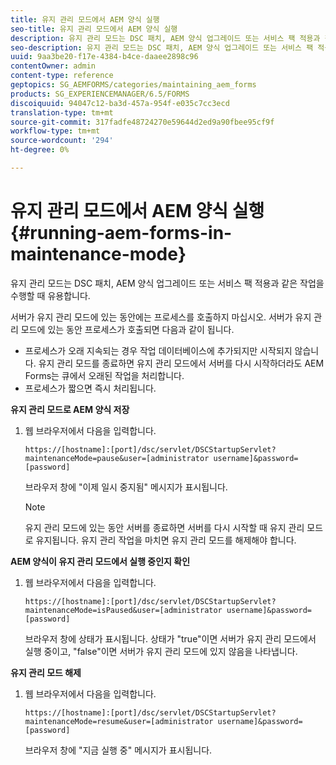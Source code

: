 ```yaml
---
title: 유지 관리 모드에서 AEM 양식 실행
seo-title: 유지 관리 모드에서 AEM 양식 실행
description: 유지 관리 모드는 DSC 패치, AEM 양식 업그레이드 또는 서비스 팩 적용과 같은 작업을 수행할 때 유용합니다. 유지 관리 모드에서 AEM 양식 실행에 대한 자세한 내용을 살펴보십시오.
seo-description: 유지 관리 모드는 DSC 패치, AEM 양식 업그레이드 또는 서비스 팩 적용과 같은 작업을 수행할 때 유용합니다. 유지 관리 모드에서 AEM 양식 실행에 대한 자세한 내용을 살펴보십시오.
uuid: 9aa3be20-f17e-4384-b4ce-daaee2898c96
contentOwner: admin
content-type: reference
geptopics: SG_AEMFORMS/categories/maintaining_aem_forms
products: SG_EXPERIENCEMANAGER/6.5/FORMS
discoiquuid: 94047c12-ba3d-457a-954f-e035c7cc3ecd
translation-type: tm+mt
source-git-commit: 317fadfe48724270e59644d2ed9a90fbee95cf9f
workflow-type: tm+mt
source-wordcount: '294'
ht-degree: 0%

---
```



# 유지 관리 모드에서 AEM 양식 실행 {#running-aem-forms-in-maintenance-mode}

유지 관리 모드는 DSC 패치, AEM 양식 업그레이드 또는 서비스 팩 적용과 같은 작업을 수행할 때 유용합니다.

서버가 유지 관리 모드에 있는 동안에는 프로세스를 호출하지 마십시오. 서버가 유지 관리 모드에 있는 동안 프로세스가 호출되면 다음과 같이 됩니다.

* 프로세스가 오래 지속되는 경우 작업 데이터베이스에 추가되지만 시작되지 않습니다. 유지 관리 모드를 종료하면 유지 관리 모드에서 서버를 다시 시작하더라도 AEM Forms는 큐에서 오래된 작업을 처리합니다.
* 프로세스가 짧으면 즉시 처리됩니다.

**유지 관리 모드로 AEM 양식 저장**

1. 웹 브라우저에서 다음을 입력합니다.

   `https://[hostname]:[port]/dsc/servlet/DSCStartupServlet?maintenanceMode=pause&user=[administrator username]&password=[password]`

   브라우저 창에 &quot;이제 일시 중지됨&quot; 메시지가 표시됩니다.

   >[!NOTE]
   >
   >유지 관리 모드에 있는 동안 서버를 종료하면 서버를 다시 시작할 때 유지 관리 모드로 유지됩니다. 유지 관리 작업을 마치면 유지 관리 모드를 해제해야 합니다.

**AEM 양식이 유지 관리 모드에서 실행 중인지 확인**

1. 웹 브라우저에서 다음을 입력합니다.

   `https://[hostname]:[port]/dsc/servlet/DSCStartupServlet?maintenanceMode=isPaused&user=[administrator username]&password=[password]`

   브라우저 창에 상태가 표시됩니다. 상태가 &quot;true&quot;이면 서버가 유지 관리 모드에서 실행 중이고, &quot;false&quot;이면 서버가 유지 관리 모드에 있지 않음을 나타냅니다.

**유지 관리 모드 해제**

1. 웹 브라우저에서 다음을 입력합니다.

   `https://[hostname]:[port]/dsc/servlet/DSCStartupServlet?maintenanceMode=resume&user=[administrator username]&password=[password]`

   브라우저 창에 &quot;지금 실행 중&quot; 메시지가 표시됩니다.

